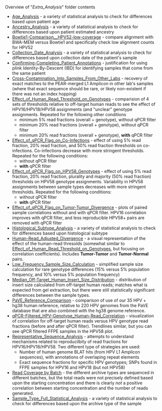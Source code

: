 Overview of "*Extra_Analysis*" folder contents

 - [Age_Analysis](https://github.com/cwarden45/HPV_genotype_paper-archived_samples/tree/master/Downstream_R_Code/Extra_Analysis/Age_Analysis) - a variety of statistical analysis to check for differences based upon patient age
 - [Ancestry_Analysis](https://github.com/cwarden45/HPV_genotype_paper-archived_samples/tree/master/Downstream_R_Code/Extra_Analysis/Ancestry_Analysis) - a variety of statistical analysis to check for differences based upon patient estimated ancestry
 - [Bowtie1-Comparison__HPV52-low-coverage](https://github.com/cwarden45/HPV_genotype_paper-archived_samples/tree/master/Downstream_R_Code/Extra_Analysis/Bowtie1-Comparison__HPV52-low-coverage) - compare alignment with BWA-MEM versus Bowtie1 and specifically check low alignment counts for HPV52
- [Collection_Date_Analysis](https://github.com/cwarden45/HPV_genotype_paper-archived_samples/tree/master/Downstream_R_Code/Extra_Analysis/Collection_Date_Analysis) - a variety of statistical analysis to check for differences based upon collection date of the patient's sample
 - [Confirming-Completing_Patient_Annotations](https://github.com/cwarden45/HPV_genotype_paper-archived_samples/tree/master/Downstream_R_Code/Extra_Analysis/Confirming-Completing_Patient_Annotations) - justification for using plink Identity-By-Descent (IBD) for identifying samples that come from the same patient
 - [Cross-Contamination_Into_Samples_From_Other_Labs](https://github.com/cwarden45/HPV_genotype_paper-archived_samples/tree/master/Downstream_R_Code/Extra_Analysis/Cross-Contamination_Into_Samples_From_Other_Labs) - recovery of exact matches to the PEAR-merged L1 Amplicon in other lab's samples (where that exact sequence should be rare, or likely non-existent if there was not an index hopping)
 - [Effect_of_Human_Read_Threshold_on_Genotypes](https://github.com/cwarden45/HPV_genotype_paper-archived_samples/tree/master/Downstream_R_Code/Extra_Analysis/Effect_of_Human_Read_Threshold_on_Genotypes) - comparision of 4 sets of thresholds relative to off-target human reads to see the effect of HPV16/HPV18/HPV58 assignments (and "unclear" genotype assignments.  Repeated for the following other conditions
   - minimum 5% read fractions (overall + genotype), without qPCR filter
   - minimum 20% read fractions (overall + genotype), without qPCR filter
   - minimum 20% read fractions (overall + genotype), **with** qPCR filter
 - [Effect_of_qPCR_Flag_on_Co-Infections](https://github.com/cwarden45/HPV_genotype_paper-archived_samples/tree/master/Downstream_R_Code/Extra_Analysis/Effect_of_qPCR_Flag_on_Co-Infections) - effect of using 5% read fraction, 20% read fraction, and 50% read fraction thresholds on co-infections.  Co-infections decrease with more stringent thresholds.  Repeated for the following conditions:
   - without qPCR filter
   - **with** qPCR filter
 - [Effect_of_qPCR_Flag_on_HPV58_Genotypes](https://github.com/cwarden45/HPV_genotype_paper-archived_samples/tree/master/Downstream_R_Code/Extra_Analysis/Effect_of_qPCR_Flag_on_HPV58_Genotypes) - effect of using 5% read fraction, 20% read fraction, plurality and majority (50% read fraction) thresholds on HPV58 genotype assignments.  Variability in HPV58 assignments between sample types decreases with more stringent thresholds.  Repeated for the following conditions:
   - without qPCR filter
   - **with** qPCR filter
 - [Effect_of_qPCR_Flag_on_Tumor-Tumor_Divergence](https://github.com/cwarden45/HPV_genotype_paper-archived_samples/tree/master/Downstream_R_Code/Extra_Analysis/Effect_of_qPCR_Flag_on_Tumor-Tumor_Divergence) - plots of paired sample correlations without and with qPCR filter.  HPV16 correlation improves with qPCR filter, and less reproducible HPV58+ pairs are removed with qPCR filter
 - [Histological_Subtype_Analysis](https://github.com/cwarden45/HPV_genotype_paper-archived_samples/tree/master/Downstream_R_Code/Extra_Analysis/Histological_Subtype_Analysis) - a variety of statistical analysis to check for differences based upon histological subtype
- [Human-Read_Adjusted_Divergence](https://github.com/cwarden45/HPV_genotype_paper-archived_samples/tree/master/Downstream_R_Code/Extra_Analysis/Human-Read_Adjusted_Divergence) - a visual representation of the effect of the human-read thresolds (somewhat similar to [Effect_of_Human_Read_Threshold_on_Genotypes](https://github.com/cwarden45/HPV_genotype_paper-archived_samples/tree/master/Downstream_R_Code/Extra_Analysis/Effect_of_Human_Read_Threshold_on_Genotypes), but focusing on correlation coefficients).  Includes **Tumor-Tumor** and **Tumor-Normal** pairs.
 - [Low_Frequency_Sample_Size_Calculation](https://github.com/cwarden45/HPV_genotype_paper-archived_samples/tree/master/Downstream_R_Code/Extra_Analysis/Low_Frequency_Sample_Size_Calculation) - simplified sample size calculation for rare genotype differences (15% versus 5% population frequency, and 10% versus 5% population frequency)
 - [Median_Off-Target_Human_Insert_Size_Distribution](https://github.com/cwarden45/HPV_genotype_paper-archived_samples/tree/master/Downstream_R_Code/Extra_Analysis/Median_Off-Target_Human_Insert_Size_Distribution) - distribution of insert size calculated from off-target human reads; matches what is expected from gel extraction, but there were still statistically significant differences between the sample types.
 - [PaVE_Reference_Comparison](https://github.com/cwarden45/HPV_genotype_paper-archived_samples/tree/master/Downstream_R_Code/Extra_Analysis/PaVE_Reference_Comparison) - comparison of use of our 35 HPV + hg38 human reference, relative to 220 HPV genomes from the PaVE database that are also combined with the hg38 genome reference.
 - [qPCR-Filtered_HPV-Genotype_Human-Read_Correlation](https://github.com/cwarden45/HPV_genotype_paper-archived_samples/tree/master/Downstream_R_Code/Extra_Analysis/qPCR-Filtered_HPV-Genotype_Human-Read_Correlation) - visualization of correlation for off-target human reads versus HPV genotype read fractions (before and after qPCR filter).  Trendlines similar, but you can see qPCR filtered FFPE samples in the HPV58 plot.
- [Representative_Sequence_Analysis](https://github.com/cwarden45/HPV_genotype_paper-archived_samples/tree/master/Downstream_R_Code/Extra_Analysis/Representative_Sequence_Analysis) - attempts to understand mechanisms related to reproducilbity of read fractions for HPV16/HPV18/HPV58.  Two different type of strategies are used:
   - Number of human genome BLAT hits (from HPV L1 Amplicon sequences), with annotations of overlaping repeat elements
   - Exact sequence fractions for specific HPV genotypes; SNPs found in FFPE samples for HPV16 and HPV18 (but not HPV58)
- [Read Coverage by Batch](https://github.com/cwarden45/HPV_genotype_paper-archived_samples/tree/master/Downstream_R_Code/Extra_Analysis/Read_Coverage_by_Batch) - the different archive types are sequenced in different batches, but the total reads were not precisely defined based upon the starting concentration and there is clearly *not* a positive correlation between starting concentration and the number of reads generated.
- [Sample_Type_Full_Statistical_Analysis](https://github.com/cwarden45/HPV_genotype_paper-archived_samples/tree/master/Downstream_R_Code/Extra_Analysis/Sample_Type_Full_Statistical_Analysis) - a variety of statistical analysis to check for differences based upon the archive type of the sample
